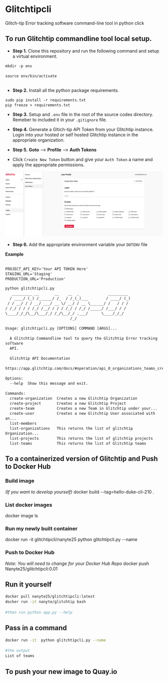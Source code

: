 # Glitchtipcli
Glitch-tip Error tracking software command-line tool in python click

## To run Glitchtip commandline tool local setup.

- **Step 1.** Clone this repository and run the following command and setup a virtual environment.

```
mkdir -p env

source env/bin/activate


```


- **Step 2.** Install all the python package requirements.


```
sudo pip install -r requirements.txt
pip freeze > requirements.txt

```

- **Step 3.** Setup and `.env` file in the root of the source codes directory. Remeber to included it in your `.gitignore` file.

- **Step 4.** Generate a Gltich-tip API Token from your Glitchtip instance. Login into your hosted or self hosted Glitchtip instance in the appropriate organization.

- **Step 5.**  **Goto** --> **Profile** --> **Auth Tokens**

- Click `Create New Token` button and give your `Auth Token` a name and apply the appropriate permissions.

![alt text](images/auth_token.png "Glitchtip Auth Token")

- **Step 6.** Add the appropriate environment variable your `DOTENV` file

**Example**

```

PROJECT_API_KEY='Your API TOKEN Here'
STAGING_URL='Staging'
PRODUCTION_URL='Production'

```

```
python glitchtipcli.py
   _________ __       __    __  _             _________
  / ____/ (_) /______/ /_  / /_(_)___        / ____/ (_)
 / / __/ / / __/ ___/ __ \/ __/ / __ \______/ /   / / /
/ /_/ / / / /_/ /__/ / / / /_/ / /_/ /_____/ /___/ / /
\____/_/_/\__/\___/_/ /_/\__/_/ .___/      \____/_/_/
                             /_/

Usage: glitchtipcli.py [OPTIONS] COMMAND [ARGS]...

  A Glitchtip Commandline tool to query the Glitchtip Error tracking software
  API.

  Glitchtip API Documentation
  https://app.glitchtip.com/docs/#operation/api_0_organizations_teams_create

Options:
  --help  Show this message and exit.

Commands:
  create-organization  Creates a new Glitchtip Organization
  create-project       Creates a new Glitchtip Project
  create-team          Creates a new Team in Glitchtip under your...
  create-user          Creates a new Glitchtip User associated with an...
  list-members
  list-organizations   This returns the list of glitchtip Organization...
  list-projects        This returns the list of glitchtip projects
  list-teams           This returns the list of Glitchtip teams

```


## To a containerized version of Glitchtip and Push to Docker Hub

### Build image
*(If you want to develop yourself)* 
docker build --tag=hello-duke-cli-210 .

### List docker images
docker image ls

### Run my newly built container

docker run -it glitchtipcli/nanyte25 python glitchtipcli.py --name 

### Push to Docker Hub

*Note:  You will need to change for your Docker Hub Repo*
docker push Nanyte25/glitchtipcli:0.01

## Run it yourself

```bash
docker pull nanyte25/glitchtipcli:latest
docker run -it nanyte/glitchtip bash 

#then run python app.py --help
```

## Pass in a command

```bash
docker run -it  python glitchtipcli.py --name 

#the output
List of teams
```

## To push your new image to Quay.io


```

```
